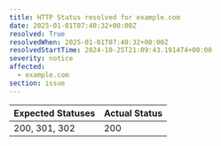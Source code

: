 ```yaml
---
title: HTTP Status resolved for example.com
date: 2025-01-01T07:40:32+00:00Z
resolved: True
resolvedWhen: 2025-01-01T07:40:32+00:00Z
resolvedStartTime: 2024-10-25T21:09:43.191474+00:00
severity: notice
affected:
  - example.com
section: issue
---
```


| Expected Statuses | Actual Status  |
|-------------------|----------------|
| 200, 301, 302 | 200 |
